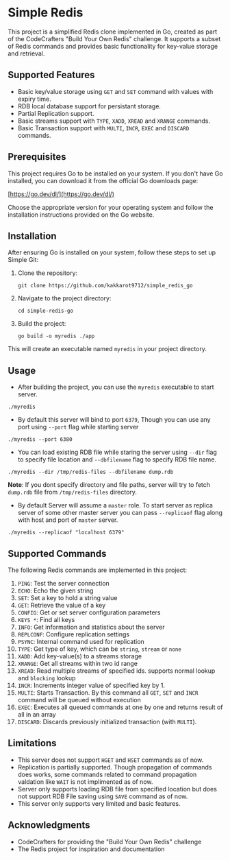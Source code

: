 # Simple Redis

This project is a simplified Redis clone implemented in Go, created as part of the CodeCrafters "Build Your Own Redis" challenge. It supports a subset of Redis commands and provides basic functionality for key-value storage and retrieval.

## Supported Features

- Basic key/value storage using `GET` and `SET` command with values with expiry time.
- RDB local database support for persistant storage.
- Partial Replication support.
- Basic streams support with `TYPE`, `XADD`, `XREAD` and `XRANGE` commands.
- Basic Transaction support with `MULTI`, `INCR`, `EXEC` and `DISCARD` commands.

## Prerequisites

This project requires Go to be installed on your system. If you don't have Go installed, you can download it from the official Go downloads page:

[https://go.dev/dl/](https://go.dev/dl/)

Choose the appropriate version for your operating system and follow the installation instructions provided on the Go website.

## Installation

After ensuring Go is installed on your system, follow these steps to set up Simple Git:

1. Clone the repository:
   ```
   git clone https://github.com/kakkarot9712/simple_redis_go
   ```

2. Navigate to the project directory:
   ```
   cd simple-redis-go
   ```

3. Build the project:
   ```
   go build -o myredis ./app
   ```

This will create an executable named `myredis` in your project directory.

## Usage

- After building the project, you can use the `myredis` executable to start server.
```
./myredis 
```

- By default this server will bind to port `6379`, Though you can use any port using `--port` flag while starting server
```
./myredis --port 6380
```

- You can load existing RDB file while staring the server using `--dir` flag to specify file location and `--dbfilename` flag to specify RDB file name.
```
./myredis --dir /tmp/redis-files --dbfilename dump.rdb
```
**Note**: If you dont specify directory and file paths, server will try to fetch `dump.rdb` file from `/tmp/redis-files` directory.

- By default Server will assume a `master` role. To start server as replica server of some other master server you can pass `--replicaof` flag along with host and port of `master` server.
```
./myredis --replicaof "localhost 6379"
```

## Supported Commands

The following Redis commands are implemented in this project:

1. `PING`: Test the server connection
2. `ECHO`: Echo the given string
3. `SET`: Set a key to hold a string value
4. `GET`: Retrieve the value of a key
5. `CONFIG`: Get or set server configuration parameters
6. `KEYS *`: Find all keys
7. `INFO`: Get information and statistics about the server
8. `REPLCONF`: Configure replication settings
9. `PSYNC`: Internal command used for replication
10. `TYPE`: Get type of key, which can be `string`, `stream` or `none`
11. `XADD`: Add key-value(s) to a streams storage
12. `XRANGE`: Get all streams within two id range
13. `XREAD`: Read multiple streams of specified ids. supports normal lookup and `blocking` lookup
14. `INCR`: Increments integer value of specified key by 1.
15. `MULTI`: Starts Transaction. By this command all `GET`, `SET` and `INCR` command will be queued without execution
16. `EXEC`: Executes all queued commands at one by one and returns result of all in an array
17. `DISCARD`: Discards previously initialized transaction (with `MULTI`).

## Limitations

- This server does not support `HGET` and `HSET` commands as of now.
- Replication is partially supported. Though propagation of commands does works, some commands related to command propagation valdation like `WAIT` is not implimented as of now.
- Server only supports loading RDB file from specified location but does not support RDB File saving using `SAVE` command as of now.
- This server only supports very limited and basic features.

## Acknowledgments

- CodeCrafters for providing the "Build Your Own Redis" challenge
- The Redis project for inspiration and documentation